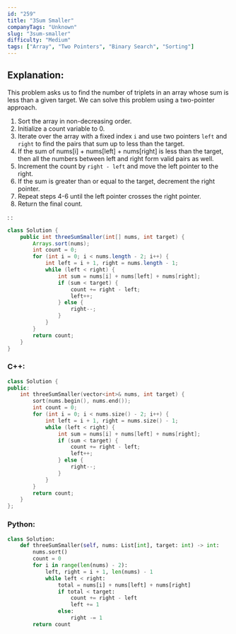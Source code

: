 ```yaml
---
id: "259"
title: "3Sum Smaller"
companyTags: "Unknown"
slug: "3sum-smaller"
difficulty: "Medium"
tags: ["Array", "Two Pointers", "Binary Search", "Sorting"]
---
```


## Explanation:
This problem asks us to find the number of triplets in an array whose sum is less than a given target. We can solve this problem using a two-pointer approach.

1. Sort the array in non-decreasing order.
2. Initialize a count variable to 0.
3. Iterate over the array with a fixed index `i` and use two pointers `left` and `right` to find the pairs that sum up to less than the target.
4. If the sum of nums[i] + nums[left] + nums[right] is less than the target, then all the numbers between left and right form valid pairs as well.
5. Increment the count by `right - left` and move the left pointer to the right.
6. If the sum is greater than or equal to the target, decrement the right pointer.
7. Repeat steps 4-6 until the left pointer crosses the right pointer.
8. Return the final count.

:
:
```java
class Solution {
    public int threeSumSmaller(int[] nums, int target) {
        Arrays.sort(nums);
        int count = 0;
        for (int i = 0; i < nums.length - 2; i++) {
            int left = i + 1, right = nums.length - 1;
            while (left < right) {
                int sum = nums[i] + nums[left] + nums[right];
                if (sum < target) {
                    count += right - left;
                    left++;
                } else {
                    right--;
                }
            }
        }
        return count;
    }
}
```

### C++:
```cpp
class Solution {
public:
    int threeSumSmaller(vector<int>& nums, int target) {
        sort(nums.begin(), nums.end());
        int count = 0;
        for (int i = 0; i < nums.size() - 2; i++) {
            int left = i + 1, right = nums.size() - 1;
            while (left < right) {
                int sum = nums[i] + nums[left] + nums[right];
                if (sum < target) {
                    count += right - left;
                    left++;
                } else {
                    right--;
                }
            }
        }
        return count;
    }
};
```

### Python:
```python
class Solution:
    def threeSumSmaller(self, nums: List[int], target: int) -> int:
        nums.sort()
        count = 0
        for i in range(len(nums) - 2):
            left, right = i + 1, len(nums) - 1
            while left < right:
                total = nums[i] + nums[left] + nums[right]
                if total < target:
                    count += right - left
                    left += 1
                else:
                    right -= 1
        return count
```